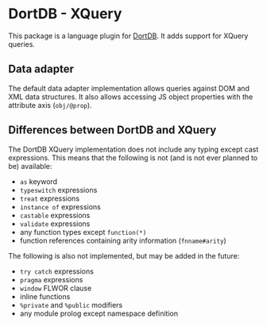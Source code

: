# DortDB - XQuery

This package is a language plugin for [DortDB](https://github.com/filipjezek/dortdb). It adds support for XQuery queries.

## Data adapter

The default data adapter implementation allows queries against DOM and XML data structures. It also allows accessing JS object properties with the attribute axis (`obj/@prop`).

## Differences between DortDB and XQuery

The DortDB XQuery implementation does not include any typing except cast expressions. This means that the following is not (and is not ever planned to be)
available:

- `as` keyword
- `typeswitch` expressions
- `treat` expressions
- `instance of` expressions
- `castable` expressions
- `validate` expressions
- any function types except `function(*)`
- function references containing arity information (`fnname#arity`)

The following is also not implemented, but may be added in the future:

- `try catch` expressions
- `pragma` expressions
- `window` FLWOR clause
- inline functions
- `%private` and `%public` modifiers
- any module prolog except namespace definition
